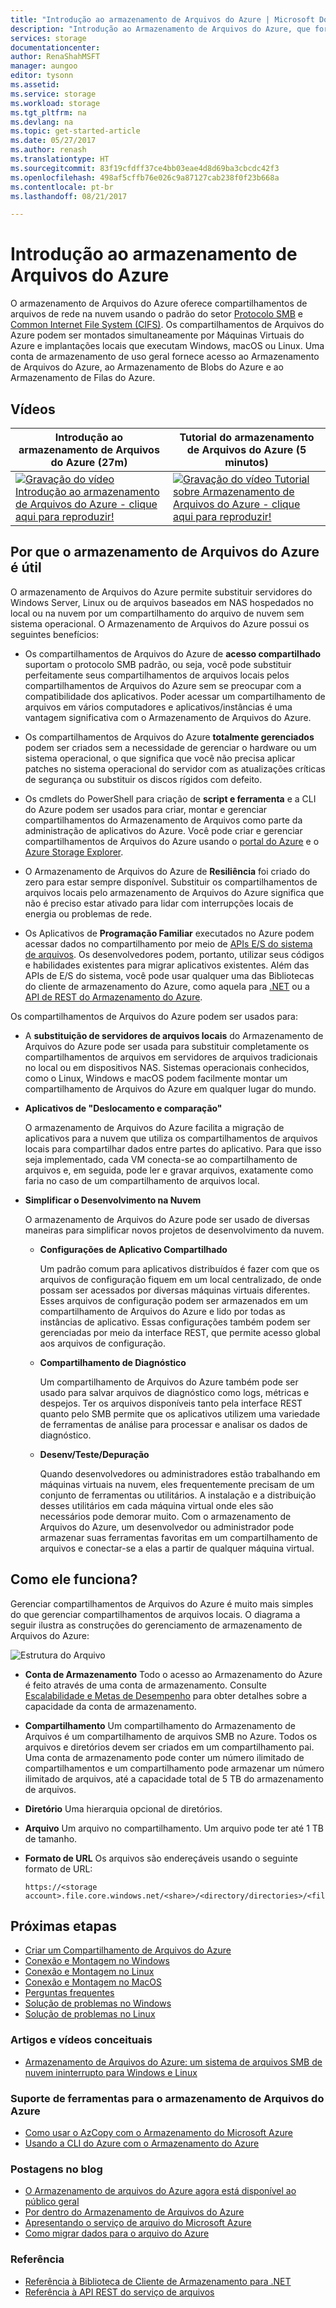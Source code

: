 ```yaml
---
title: "Introdução ao armazenamento de Arquivos do Azure | Microsoft Docs"
description: "Introdução ao Armazenamento de Arquivos do Azure, que fornece os compartilhamentos de arquivos de rede no Microsoft Cloud"
services: storage
documentationcenter: 
author: RenaShahMSFT
manager: aungoo
editor: tysonn
ms.assetid: 
ms.service: storage
ms.workload: storage
ms.tgt_pltfrm: na
ms.devlang: na
ms.topic: get-started-article
ms.date: 05/27/2017
ms.author: renash
ms.translationtype: HT
ms.sourcegitcommit: 83f19cfdff37ce4bb03eae4d8d69ba3cbcdc42f3
ms.openlocfilehash: 498af5cffb76e026c9a87127cab238f0f23b668a
ms.contentlocale: pt-br
ms.lasthandoff: 08/21/2017

---
```


# <a name="introduction-to-azure-file-storage"></a>Introdução ao armazenamento de Arquivos do Azure

O armazenamento de Arquivos do Azure oferece compartilhamentos de arquivos de rede na nuvem usando o padrão do setor [Protocolo SMB](https://msdn.microsoft.com/library/windows/desktop/aa365233.aspx) e [Common Internet File System (CIFS)](https://technet.microsoft.com/library/cc939973.aspx). Os compartilhamentos de Arquivos do Azure podem ser montados simultaneamente por Máquinas Virtuais do Azure e implantações locais que executam Windows, macOS ou Linux. Uma conta de armazenamento de uso geral fornece acesso ao Armazenamento de Arquivos do Azure, ao Armazenamento de Blobs do Azure e ao Armazenamento de Filas do Azure.

## <a name="videos"></a>Vídeos
| Introdução ao armazenamento de Arquivos do Azure (27m) | Tutorial do armazenamento de Arquivos do Azure (5 minutos)  |
|-|-|
| [![Gravação do vídeo Introdução ao armazenamento de Arquivos do Azure - clique aqui para reproduzir!](./media/storage-files-introduction/azure-files-introduction-video-snapshot1.png)](https://www.youtube.com/watch?v=zlrpomv5RLs) | [![Gravação do vídeo Tutorial sobre Armazenamento de Arquivos do Azure - clique aqui para reproduzir!](./media/storage-files-introduction/azure-files-introduction-video-snapshot2.png)](https://channel9.msdn.com/Blogs/Azure/Azure-File-storage-with-Windows/) |

## <a name="why-azure-file-storage-is-useful"></a>Por que o armazenamento de Arquivos do Azure é útil

O armazenamento de Arquivos do Azure permite substituir servidores do Windows Server, Linux ou de arquivos baseados em NAS hospedados no local ou na nuvem por um compartilhamento do arquivo de nuvem sem sistema operacional. O Armazenamento de Arquivos do Azure possui os seguintes benefícios:

* Os compartilhamentos de Arquivos do Azure de **acesso compartilhado** suportam o protocolo SMB padrão, ou seja, você pode substituir perfeitamente seus compartilhamentos de arquivos locais pelos compartilhamentos de Arquivos do Azure sem se preocupar com a compatibilidade dos aplicativos. Poder acessar um compartilhamento de arquivos em vários computadores e aplicativos/instâncias é uma vantagem significativa com o Armazenamento de Arquivos do Azure.

* Os compartilhamentos de Arquivos do Azure **totalmente gerenciados** podem ser criados sem a necessidade de gerenciar o hardware ou um sistema operacional, o que significa que você não precisa aplicar patches no sistema operacional do servidor com as atualizações críticas de segurança ou substituir os discos rígidos com defeito.

* Os cmdlets do PowerShell para criação de **script e ferramenta** e a CLI do Azure podem ser usados para criar, montar e gerenciar compartilhamentos do Armazenamento de Arquivos como parte da administração de aplicativos do Azure. Você pode criar e gerenciar compartilhamentos de Arquivos do Azure usando o [portal do Azure](https://portal.azure.com) e o [Azure Storage Explorer](https://storageexplorer.com). 

* O Armazenamento de Arquivos do Azure de **Resiliência** foi criado do zero para estar sempre disponível. Substituir os compartilhamentos de arquivos locais pelo armazenamento de Arquivos do Azure significa que não é preciso estar ativado para lidar com interrupções locais de energia ou problemas de rede. 

* Os Aplicativos de **Programação Familiar** executados no Azure podem acessar dados no compartilhamento por meio de [APIs E/S do sistema de arquivos](https://msdn.microsoft.com/library/system.io.file.aspx). Os desenvolvedores podem, portanto, utilizar seus códigos e habilidades existentes para migrar aplicativos existentes. Além das APIs de E/S do sistema, você pode usar qualquer uma das Bibliotecas do cliente de armazenamento do Azure, como aquela para [.NET](/dotnet/api/overview/azure/storage?view=azure-dotnet) ou a [API de REST do Armazenamento do Azure](/rest/api/storageservices/file-service-rest-api).

Os compartilhamentos de Arquivos do Azure podem ser usados para:

* A **substituição de servidores de arquivos locais** do Armazenamento de Arquivos do Azure pode ser usada para substituir completamente os compartilhamentos de arquivos em servidores de arquivos tradicionais no local ou em dispositivos NAS. Sistemas operacionais conhecidos, como o Linux, Windows e macOS podem facilmente montar um compartilhamento de Arquivos do Azure em qualquer lugar do mundo.

* **Aplicativos de "Deslocamento e comparação"**

    O armazenamento de Arquivos do Azure facilita a migração de aplicativos para a nuvem que utiliza os compartilhamentos de arquivos locais para compartilhar dados entre partes do aplicativo. Para que isso seja implementado, cada VM conecta-se ao compartilhamento de arquivos e, em seguida, pode ler e gravar arquivos, exatamente como faria no caso de um compartilhamento de arquivos local.

* **Simplificar o Desenvolvimento na Nuvem**
    
    O armazenamento de Arquivos do Azure pode ser usado de diversas maneiras para simplificar novos projetos de desenvolvimento da nuvem.
    
    * **Configurações de Aplicativo Compartilhado**
    
        Um padrão comum para aplicativos distribuídos é fazer com que os arquivos de configuração fiquem em um local centralizado, de onde possam ser acessados por diversas máquinas virtuais diferentes. Esses arquivos de configuração podem ser armazenados em um compartilhamento de Arquivos do Azure e lido por todas as instâncias de aplicativo. Essas configurações também podem ser gerenciadas por meio da interface REST, que permite acesso global aos arquivos de configuração.

    * **Compartilhamento de Diagnóstico**
    
        Um compartilhamento de Arquivos do Azure também pode ser usado para salvar arquivos de diagnóstico como logs, métricas e despejos. Ter os arquivos disponíveis tanto pela interface REST quanto pelo SMB permite que os aplicativos utilizem uma variedade de ferramentas de análise para processar e analisar os dados de diagnóstico.

    * **Desenv/Teste/Depuração**

        Quando desenvolvedores ou administradores estão trabalhando em máquinas virtuais na nuvem, eles frequentemente precisam de um conjunto de ferramentas ou utilitários. A instalação e a distribuição desses utilitários em cada máquina virtual onde eles são necessários pode demorar muito. Com o armazenamento de Arquivos do Azure, um desenvolvedor ou administrador pode armazenar suas ferramentas favoritas em um compartilhamento de arquivos e conectar-se a elas a partir de qualquer máquina virtual.
        
## <a name="how-does-it-work"></a>Como ele funciona?

Gerenciar compartilhamentos de Arquivos do Azure é muito mais simples do que gerenciar compartilhamentos de arquivos locais. O diagrama a seguir ilustra as construções do gerenciamento de armazenamento de Arquivos do Azure:

![Estrutura do Arquivo](./media/storage-files-introduction/files-concepts.png)

* **Conta de Armazenamento** Todo o acesso ao Armazenamento do Azure é feito através de uma conta de armazenamento. Consulte [Escalabilidade e Metas de Desempenho](../common/storage-scalability-targets.md?toc=%2fazure%2fstorage%2ffiles%2ftoc.json) para obter detalhes sobre a capacidade da conta de armazenamento.

* **Compartilhamento** Um compartilhamento do Armazenamento de Arquivos é um compartilhamento de arquivos SMB no Azure. Todos os arquivos e diretórios devem ser criados em um compartilhamento pai. Uma conta de armazenamento pode conter um número ilimitado de compartilhamentos e um compartilhamento pode armazenar um número ilimitado de arquivos, até a capacidade total de 5 TB do armazenamento de arquivos.

* **Diretório** Uma hierarquia opcional de diretórios.

* **Arquivo** Um arquivo no compartilhamento. Um arquivo pode ter até 1 TB de tamanho.

* **Formato de URL** Os arquivos são endereçáveis usando o seguinte formato de URL:  

    ```
    https://<storage account>.file.core.windows.net/<share>/<directory/directories>/<file>
    ```

## <a name="next-steps"></a>Próximas etapas

* [Criar um Compartilhamento de Arquivos do Azure](storage-how-to-create-file-share.md)
* [Conexão e Montagem no Windows](storage-how-to-use-files-windows.md)
* [Conexão e Montagem no Linux](storage-how-to-use-files-linux.md)
* [Conexão e Montagem no MacOS](storage-how-to-use-files-mac.md)
* [Perguntas frequentes](../storage-files-faq.md)
* [Solução de problemas no Windows](storage-troubleshoot-windows-file-connection-problems.md)   
* [Solução de problemas no Linux](storage-troubleshoot-linux-file-connection-problems.md)   

<!-- Rena I would remove any articles from here that are more than a year old. - Robin-->
### <a name="conceptual-articles-and-videos"></a>Artigos e vídeos conceituais
* [Armazenamento de Arquivos do Azure: um sistema de arquivos SMB de nuvem ininterrupto para Windows e Linux](https://azure.microsoft.com/documentation/videos/azurecon-2015-azure-files-storage-a-frictionless-cloud-smb-file-system-for-windows-and-linux/)

### <a name="tooling-support-for-azure-file-storage"></a>Suporte de ferramentas para o armazenamento de Arquivos do Azure
* [Como usar o AzCopy com o Armazenamento do Microsoft Azure](../common/storage-use-azcopy.md?toc=%2fazure%2fstorage%2ffiles%2ftoc.json)
* [Usando a CLI do Azure com o Armazenamento do Azure](../common/storage-azure-cli.md?toc=%2fazure%2fstorage%2ffiles%2ftoc.json#create-and-manage-file-shares)

### <a name="blog-posts"></a>Postagens no blog
* [O Armazenamento de arquivos do Azure agora está disponível ao público geral](https://azure.microsoft.com/blog/azure-file-storage-now-generally-available/)
* [Por dentro do Armazenamento de Arquivos do Azure](https://azure.microsoft.com/blog/inside-azure-file-storage/)
* [Apresentando o serviço de arquivo do Microsoft Azure](http://blogs.msdn.com/b/windowsazurestorage/archive/2014/05/12/introducing-microsoft-azure-file-service.aspx)
* [Como migrar dados para o arquivo do Azure ](https://azure.microsoft.com/blog/migrating-data-to-microsoft-azure-files/)

### <a name="reference"></a>Referência
* [Referência à Biblioteca de Cliente de Armazenamento para .NET](https://msdn.microsoft.com/library/azure/dn261237.aspx)
* [Referência à API REST do serviço de arquivos](http://msdn.microsoft.com/library/azure/dn167006.aspx)

